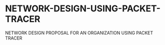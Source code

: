 # NETWORK-DESIGN-USING-PACKET-TRACER
NETWORK DESIGN PROPOSAL FOR AN ORGANIZATION USING PACKET TRACER
